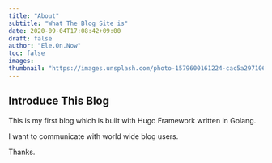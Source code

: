 ```yaml
---
title: "About"
subtitle: "What The Blog Site is"
date: 2020-09-04T17:08:42+09:00
draft: false
author: "Ele.On.Now"
toc: false
images: 
thumbnail: "https://images.unsplash.com/photo-1579600161224-cac5a2971069?ixlib=rb-1.2.1&ixid=eyJhcHBfaWQiOjEyMDd9&auto=format&fit=crop&w=1000&q=80"
---
```

## Introduce This Blog  

This is my first blog which is built with Hugo Framework written in Golang.  

I want to communicate with world wide blog users.  

Thanks.  


